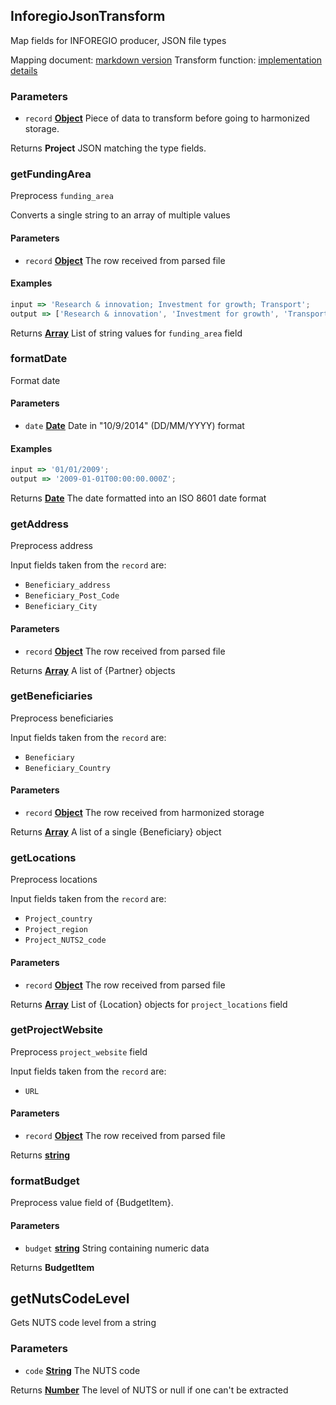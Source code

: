 <!-- Generated by documentation.js. Update this documentation by updating the source code. -->

## InforegioJsonTransform

Map fields for INFOREGIO producer, JSON file types

Mapping document: [markdown version][1]
Transform function: [implementation details][2]

### Parameters

- `record` **[Object][3]** Piece of data to transform before going to harmonized storage.

Returns **Project** JSON matching the type fields.

### getFundingArea

Preprocess `funding_area`

Converts a single string to an array of multiple values

#### Parameters

- `record` **[Object][3]** The row received from parsed file

#### Examples

```javascript
input => 'Research & innovation; Investment for growth; Transport';
output => ['Research & innovation', 'Investment for growth', 'Transport'];
```

Returns **[Array][4]** List of string values for `funding_area` field

### formatDate

Format date

#### Parameters

- `date` **[Date][5]** Date in "10/9/2014" (DD/MM/YYYY) format

#### Examples

```javascript
input => '01/01/2009';
output => '2009-01-01T00:00:00.000Z';
```

Returns **[Date][5]** The date formatted into an ISO 8601 date format

### getAddress

Preprocess address

Input fields taken from the `record` are:

- `Beneficiary_address`
- `Beneficiary_Post_Code`
- `Beneficiary_City`

#### Parameters

- `record` **[Object][3]** The row received from parsed file

Returns **[Array][4]** A list of {Partner} objects

### getBeneficiaries

Preprocess beneficiaries

Input fields taken from the `record` are:

- `Beneficiary`
- `Beneficiary_Country`

#### Parameters

- `record` **[Object][3]** The row received from harmonized storage

Returns **[Array][4]** A list of a single {Beneficiary} object

### getLocations

Preprocess locations

Input fields taken from the `record` are:

- `Project_country`
- `Project_region`
- `Project_NUTS2_code`

#### Parameters

- `record` **[Object][3]** The row received from parsed file

Returns **[Array][4]** List of {Location} objects for `project_locations` field

### getProjectWebsite

Preprocess `project_website` field

Input fields taken from the `record` are:

- `URL`

#### Parameters

- `record` **[Object][3]** The row received from parsed file

Returns **[string][6]**

### formatBudget

Preprocess value field of {BudgetItem}.

#### Parameters

- `budget` **[string][6]** String containing numeric data

Returns **BudgetItem**

## getNutsCodeLevel

Gets NUTS code level from a string

### Parameters

- `code` **[String][6]** The NUTS code

Returns **[Number][7]** The level of NUTS or null if one can't be extracted

[1]: https://github.com/ec-europa/eubfr-data-lake/blob/master/services/ingestion/etl/inforegio/mapping.md
[2]: https://github.com/ec-europa/eubfr-data-lake/blob/master/services/ingestion/etl/inforegio/json/src/lib/transform.js
[3]: https://developer.mozilla.org/docs/Web/JavaScript/Reference/Global_Objects/Object
[4]: https://developer.mozilla.org/docs/Web/JavaScript/Reference/Global_Objects/Array
[5]: https://developer.mozilla.org/docs/Web/JavaScript/Reference/Global_Objects/Date
[6]: https://developer.mozilla.org/docs/Web/JavaScript/Reference/Global_Objects/String
[7]: https://developer.mozilla.org/docs/Web/JavaScript/Reference/Global_Objects/Number
